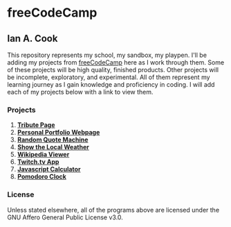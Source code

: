 # freeCodeCamp

## Ian A. Cook

This repository represents my school, my sandbox, my playpen. I'll be adding my projects from [freeCodeCamp](https://www.freecodecamp.com) here as I work through them. Some of these projects will be high quality, finished products. Other projects will be incomplete, exploratory, and experimental. All of them represent my learning journey as I gain knowledge and proficiency in coding. I will add each of my projects below with a link to view them.

### Projects

1. **[Tribute Page](https://nai888.github.io/freeCodeCamp/01-Tribute-Page/)**
2. **[Personal Portfolio Webpage](https://nai888.github.io/freeCodeCamp/02-Personal-Portfolio-Webpage/)**
3. **[Random Quote Machine](https://nai888.github.io/freeCodeCamp/03-Random-Quote-Machine/)**
4. **[Show the Local Weather](https://nai888.github.io/freeCodeCamp/04-Show-the-Local-Weather/)**
5. **[Wikipedia Viewer](https://nai888.github.io/freeCodeCamp/05-Wikipedia-Viewer/)**
6. **[Twitch.tv App](https://nai888.github.io/freeCodeCamp/06-Twitchtv-App/)**
7. **[Javascript Calculator](https://nai888.github.io/freeCodeCamp/07-Javascript-Calculator)**
8. **[Pomodoro Clock](https://nai888.github.io/freeCodeCamp/08-Pomodoro-Clock/)**

### License

Unless stated elsewhere, all of the programs above are licensed under the GNU Affero General Public License v3.0.
